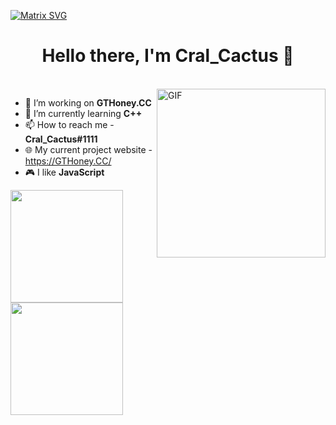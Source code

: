  [![Matrix SVG](https://raw.githubusercontent.com/rodrigograca31/rodrigograca31/master/matrix.svg)](https://www.youtube.com/watch?v=SDkAGkd4NLc) 
<p>
  <h1 align="center"><b>Hello there, I'm Cral_Cactus 👋</b></h1>
</p>

<br>

<img align="right" height="270px" alt="GIF" src="https://i.pinimg.com/originals/e4/26/70/e426702edf874b181aced1e2fa5c6cde.gif" />

- 👀 I’m working on **GTHoney.CC**
- 🌱 I’m currently learning **C++**
- 📫 How to reach me - **Cral_Cactus#1111**
- 🌐 My current project website - https://GTHoney.CC/
- 🎮 I like **JavaScript**

<p align="left">
  <a href="https://github.com/Cral-Cactus">
    <img height="180em" src="https://github-readme-stats.vercel.app/api?username=Cral-Cactus&&show_icons=true&title_color=08d665&icon_color=08d665&text_color=08d665&bg_color=151515"/>
   <img height="180em" src="https://github-readme-stats-eight-theta.vercel.app/api/top-langs/?username=Cral-Cactus&hide=c&layout=compact&langs_count=8&title_color=08d665&icon_color=08d665&text_color=08d665&bg_color=151515"/>
  </a>
</p>
